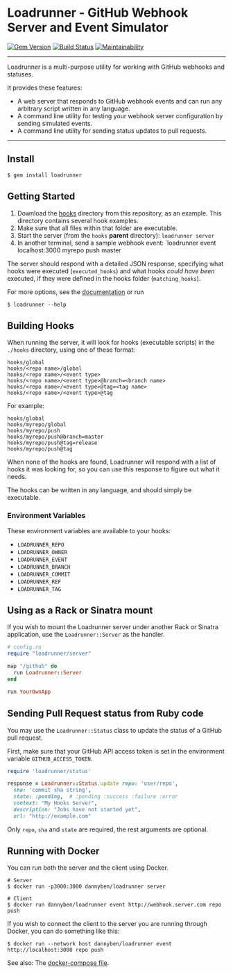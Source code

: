 Loadrunner - GitHub Webhook Server and Event Simulator
======================================================

[![Gem Version](https://badge.fury.io/rb/loadrunner.svg)](https://badge.fury.io/rb/loadrunner)
[![Build Status](https://github.com/DannyBen/loadrunner/workflows/Test/badge.svg)](https://github.com/DannyBen/loadrunner/actions?query=workflow%3ATest)
[![Maintainability](https://api.codeclimate.com/v1/badges/f1aae46eaf6365ea2ec7/maintainability)](https://codeclimate.com/github/DannyBen/loadrunner/maintainability)

---

Loadrunner is a multi-purpose utility for working with GitHub webhooks and 
statuses.

It provides these features:

- A web server that responds to GitHub webhook events and can run any 
  arbitrary script written in any language.
- A command line utility for testing your webhook server configuration by
  sending simulated events.
- A command line utility for sending status updates to pull requests.

---



Install
--------------------------------------------------

```
$ gem install loadrunner
```



Getting Started
--------------------------------------------------

1. Download the [hooks](hooks) directory from this repository, as an
   example. This directory contains several hook examples.
2. Make sure that all files within that folder are executable.
3. Start the server (from the `hooks` **parent** directory):
   `loadrunner server`
4. In another terminal, send a sample webhook event:
   `loadrunner event localhost:3000 myrepo push master

The server should respond with a detailed JSON response, specifying what
hooks were executed (`executed_hooks`) and what hooks *could have
been* executed, if they were defined in the hooks folder
(`matching_hooks`).


For more options, see the [documentation][1] or run

```shell
$ loadrunner --help
```



Building Hooks
--------------------------------------------------

When running the server, it will look for hooks (executable scripts) in
the `./hooks` directory, using one of these format:

    hooks/global
    hooks/<repo name>/global
    hooks/<repo name>/<event type>
    hooks/<repo name>/<event type>@branch=<branch name>
    hooks/<repo name>/<event type>@tag=<tag name>
    hooks/<repo name>/<event type>@tag

For example:

    hooks/global
    hooks/myrepo/global
    hooks/myrepo/push
    hooks/myrepo/push@branch=master
    hooks/myrepo/push@tag=release
    hooks/myrepo/push@tag

When none of the hooks are found, Loadrunner will respond with a list of
hooks it was looking for, so you can use this response to figure out what
it needs.

The hooks can be written in any language, and should simply be executable.

### Environment Variables

These environment variables are available to your hooks:

- `LOADRUNNER_REPO`
- `LOADRUNNER_OWNER`
- `LOADRUNNER_EVENT`
- `LOADRUNNER_BRANCH`
- `LOADRUNNER_COMMIT`
- `LOADRUNNER_REF`
- `LOADRUNNER_TAG`



Using as a Rack or Sinatra mount
--------------------------------------------------

If you wish to mount the Loadrunner server under another Rack or Sinatra
application, use the `Loadrunner::Server` as the handler.


```ruby
# config.ru
require "loadrunner/server"

map "/github" do
  run Loadrunner::Server
end

run YourOwnApp
```



Sending Pull Request status from Ruby code
--------------------------------------------------

You may use the `Loadrunner::Status` class to update the status of a
GitHub pull request.

First, make sure that your GitHub API access token is set in the environment
variable `GITHUB_ACCESS_TOKEN`.

```ruby
require 'loadrunner/status'

response = Loadrunner::Status.update repo: 'user/repo', 
  sha: 'commit sha string', 
  state: :pending,  # :pending :success :failure :error
  context: "My Hooks Server",
  description: "Jobs have not started yet",
  url: "http://example.com"
```

Only `repo`, `sha` and `state` are required, the rest arguments are optional.



Running with Docker
--------------------------------------------------

You can run both the server and the client using Docker.

```shell
# Server
$ docker run -p3000:3000 dannyben/loadrunner server

# Client
$ docker run dannyben/loadrunner event http://webhook.server.com repo push
```

If you wish to connect the client to the server you are running through Docker, 
you can do something like this:

```shell
$ docker run --network host dannyben/loadrunner event http://localhost:3000 repo push
```

See also: The [docker-compose file](docker-compose.yml).

[1]: http://www.rubydoc.info/gems/loadrunner
